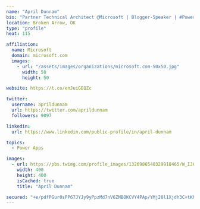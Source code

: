 ```yaml
---
name: "April Dunnam"
bio: "Partner Technical Architect @Microsoft | Blogger-Speaker | #PowerApps, #PowerAutomate, #Office365, #SharePoint | #WIT | #Karaoke Queen"
location: Broken Arrow, OK
type: "profile"
heat: 115

affiliation:
  name: Microsoft
  domain: microsoft.com
  images:
    - url: "/assets/images/organizations/microsoft.com-50x50.jpg"
      width: 50
      height: 50

website: https://t.co/enJuiGEQZc

twitter:
  username: aprildunnam
  url: https://twitter.com/aprildunnam
  followers: 9097

linkedin:
  url: https://www.linkedin.com/public-profile/in/april-dunnam

topics:
  - Power Apps

images:
  - url: https://pbs.twimg.com/profile_images/1326986540329918465/W_IJ6Ih2_400x400.jpg
    width: 400
    height: 400
    isCached: true
    title: "April Dunnam"

secured: "+e/pdfPGur0sPP67JYJy9yPpzMd7nV6ZMBOKCVY4PAp/YMj20l1Xjdh3C+tKh61Pp+QUOngSL35ukAWJFxEry2Y5/VJB3SeDKGeM2fUVSd/Ma2PnAKzDJybUHPMHddkIEtNAVhjZBAAtmpFC25pUXr+pXzOiRRQPiM03oqb9fOjuCyJt70aPSIXdDi6nWN2MHGl+rgyQQRZIBbqKT3CFgy1TTCju/r/ETAStpZuA5x1HS1fji9qP0KGIh6njm4Jd1V0OU/oy4MdZ1y66lEGZh8eiN9eqyOYyhvhn+jQbspG2WQL6+kYWCO4hGaJ1Kxw2+Msw8ihMld6QB+9uNUDZ/Kqpf3yHM2xuEiXvDuxrCDcV6ru6ytKkVYU/KCaGdp0LEec2d7iBl4F15VA+IANYU+5sUy/UfJ4dmqZ/rvr+z/M=;MJ3arcoqXsvYZ/SdzdgxOQ=="
---
```


